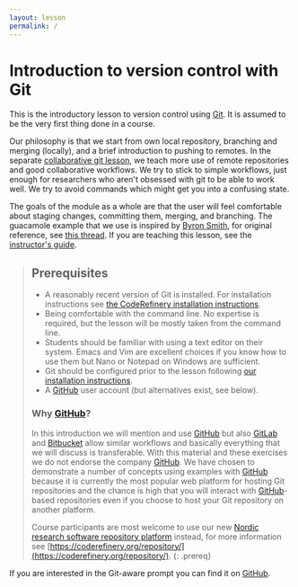 ```yaml
---
layout: lesson
permalink: /
---
```


# Introduction to version control with Git

This is the introductory lesson to version control using
[Git](https://git-scm.com/). It is assumed to be the very first thing done in a
course.

Our philosophy is that we start from own local repository, branching and
merging (locally), and a brief introduction to pushing to remotes.  In the
separate [collaborative git lesson](https://coderefinery.org/lessons/), we
teach more use of remote repositories and good collaborative workflows.  We
try to stick to simple workflows, just enough for researchers who aren't
obsessed with git to be able to work well.  We try to avoid commands which
might get you into a confusing state.

The goals of the module as a whole are that the user will feel comfortable
about staging changes, committing them, merging, and branching. The guacamole
example that we use is inspired by [Byron Smith](http://blog.byronjsmith.com),
for original reference, see [this
thread](https://carpentries.topicbox.com/groups/discuss/Tfe5ac909d5fb476b).
If you are teaching this lesson, see the [instructor's guide](guide).

> ## Prerequisites
>
> - A reasonably recent version of Git is installed. For installation
>   instructions see [the CodeRefinery installation instructions](https://coderefinery.github.io/installation/).
> - Being comfortable with the command line. No expertise is required, but the
>   lesson will be mostly taken from the command line.
> - Students should be familiar with using a text editor on their system. Emacs
>   and Vim are excellent choices if you know how to use them but Nano or Notepad
>   on Windows are sufficient.
> - Git should be configured prior to the lesson following
>   [our installation instructions](https://coderefinery.github.io/installation/).
> - A [GitHub](https://github.com) user account (but alternatives exist, see below).
>
>
> ### Why [GitHub](https://github.com)?
>
> In this introduction we will mention and use [GitHub](https://github.com) but also
> [GitLab](https://gitlab.com) and [Bitbucket](https://bitbucket.org) allow
> similar workflows and basically everything that we will discuss is transferable. With
> this material and these exercises we do not endorse the company
> [GitHub](https://github.com). We have chosen to demonstrate a number of
> concepts using examples with [GitHub](https://github.com) because it is
> currently the most popular web platform for hosting Git repositories and the chance is high
> that you will interact with [GitHub](https://github.com)-based repositories even if you
> choose to host your Git repository on another platform.
>
> Course participants are most welcome to use our new
> [Nordic research software repository platform](https://source.coderefinery.org) instead,
> for more information see
> [https://coderefinery.org/repository/](https://coderefinery.org/repository/).
{: .prereq}

If you are interested in the Git-aware prompt you can find it on
[GitHub](https://github.com/jimeh/git-aware-prompt).
